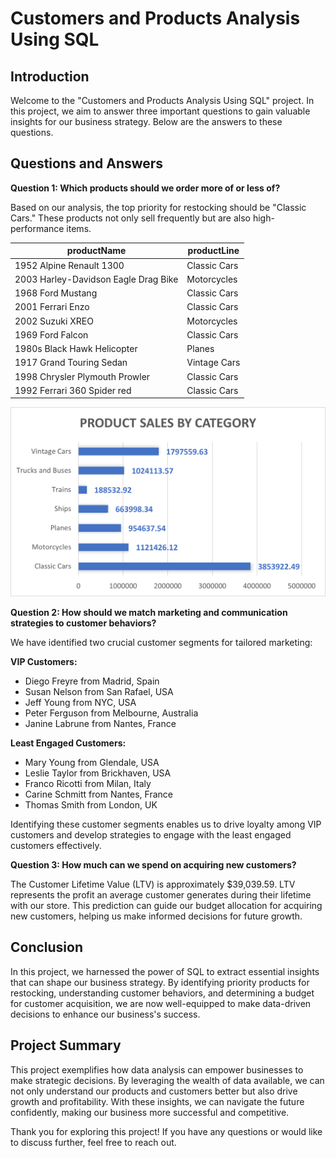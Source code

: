 # Customers and Products Analysis Using SQL

## Introduction

Welcome to the "Customers and Products Analysis Using SQL" project. In this project, we aim to answer three important questions to gain valuable insights for our business strategy. Below are the answers to these questions.

## Questions and Answers

**Question 1: Which products should we order more of or less of?**

Based on our analysis, the top priority for restocking should be "Classic Cars." These products not only sell frequently but are also high-performance items.

| productName                                | productLine    |
| ----------------------------------------- | --------------- |
| 1952 Alpine Renault 1300                  | Classic Cars   |
| 2003 Harley-Davidson Eagle Drag Bike      | Motorcycles    |
| 1968 Ford Mustang                         | Classic Cars   |
| 2001 Ferrari Enzo                         | Classic Cars   |
| 2002 Suzuki XREO                          | Motorcycles    |
| 1969 Ford Falcon                          | Classic Cars   |
| 1980s Black Hawk Helicopter               | Planes         |
| 1917 Grand Touring Sedan                  | Vintage Cars   |
| 1998 Chrysler Plymouth Prowler            | Classic Cars   |
| 1992 Ferrari 360 Spider red               | Classic Cars   |

![Product Sales by Category](https://github.com/Radhina/project.sales.data.analysis.sql/raw/main/CH.png)

**Question 2: How should we match marketing and communication strategies to customer behaviors?**

We have identified two crucial customer segments for tailored marketing:

**VIP Customers:**
- Diego Freyre from Madrid, Spain
- Susan Nelson from San Rafael, USA
- Jeff Young from NYC, USA
- Peter Ferguson from Melbourne, Australia
- Janine Labrune from Nantes, France

**Least Engaged Customers:**
- Mary Young from Glendale, USA
- Leslie Taylor from Brickhaven, USA
- Franco Ricotti from Milan, Italy
- Carine Schmitt from Nantes, France
- Thomas Smith from London, UK

Identifying these customer segments enables us to drive loyalty among VIP customers and develop strategies to engage with the least engaged customers effectively.

**Question 3: How much can we spend on acquiring new customers?**

The Customer Lifetime Value (LTV) is approximately $39,039.59. LTV represents the profit an average customer generates during their lifetime with our store. This prediction can guide our budget allocation for acquiring new customers, helping us make informed decisions for future growth.

## Conclusion

In this project, we harnessed the power of SQL to extract essential insights that can shape our business strategy. By identifying priority products for restocking, understanding customer behaviors, and determining a budget for customer acquisition, we are now well-equipped to make data-driven decisions to enhance our business's success.

## Project Summary

This project exemplifies how data analysis can empower businesses to make strategic decisions. By leveraging the wealth of data available, we can not only understand our products and customers better but also drive growth and profitability. With these insights, we can navigate the future confidently, making our business more successful and competitive.

Thank you for exploring this project! If you have any questions or would like to discuss further, feel free to reach out.
